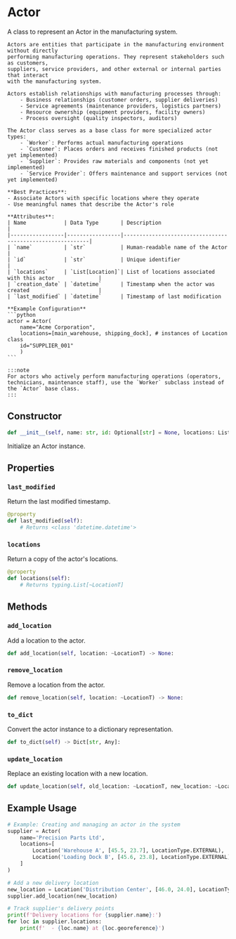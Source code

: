# Actor

A class to represent an Actor in the manufacturing system.

    Actors are entities that participate in the manufacturing environment without directly 
    performing manufacturing operations. They represent stakeholders such as customers, 
    suppliers, service providers, and other external or internal parties that interact 
    with the manufacturing system.

    Actors establish relationships with manufacturing processes through:
        - Business relationships (customer orders, supplier deliveries)
        - Service agreements (maintenance providers, logistics partners)
        - Resource ownership (equipment providers, facility owners)
        - Process oversight (quality inspectors, auditors)

    The Actor class serves as a base class for more specialized actor types:
        - `Worker`: Performs actual manufacturing operations
        - `Customer`: Places orders and receives finished products (not yet implemented)
        - `Supplier`: Provides raw materials and components (not yet implemented)
        - `Service Provider`: Offers maintenance and support services (not yet implemented)

    **Best Practices**:
    - Associate Actors with specific locations where they operate
    - Use meaningful names that describe the Actor's role

    **Attributes**:
    | Name            | Data Type       | Description                                               |
    |-----------------|-----------------|-----------------------------------------------------------|
    | `name`          | `str`           | Human-readable name of the Actor                          |
    | `id`            | `str`           | Unique identifier                                         |
    | `locations`     | `List[Location]`| List of locations associated with this actor              |
    | `creation_date` | `datetime`      | Timestamp when the actor was created                      |
    | `last_modified` | `datetime`      | Timestamp of last modification       

    **Example Configuration**
    ```python
    actor = Actor(
        name="Acme Corporation",
        locations=[main_warehouse, shipping_dock], # instances of Location class
        id="SUPPLIER_001"
        )
    ```

    :::note
    For actors who actively perform manufacturing operations (operators, technicians, maintenance staff), use the `Worker` subclass instead of the `Actor` base class.
    :::


## Constructor

```python
def __init__(self, name: str, id: Optional[str] = None, locations: List[~LocationT] = None) -> None:
```

Initialize an Actor instance.


## Properties


### `last_modified`

Return the last modified timestamp.

```python
@property
def last_modified(self):
    # Returns <class 'datetime.datetime'>
```


### `locations`

Return a copy of the actor's locations.

```python
@property
def locations(self):
    # Returns typing.List[~LocationT]
```


## Methods


### `add_location`

Add a location to the actor.

```python
def add_location(self, location: ~LocationT) -> None:
```


### `remove_location`

Remove a location from the actor.

```python
def remove_location(self, location: ~LocationT) -> None:
```


### `to_dict`

Convert the actor instance to a dictionary representation.

```python
def to_dict(self) -> Dict[str, Any]:
```


### `update_location`

Replace an existing location with a new location.

```python
def update_location(self, old_location: ~LocationT, new_location: ~LocationT) -> None:
```


## Example Usage

```python
# Example: Creating and managing an actor in the system
supplier = Actor(
    name='Precision Parts Ltd',
    locations=[
        Location('Warehouse A', [45.5, 23.7], LocationType.EXTERNAL),
        Location('Loading Dock B', [45.6, 23.8], LocationType.EXTERNAL)
    ]
)

# Add a new delivery location
new_location = Location('Distribution Center', [46.0, 24.0], LocationType.EXTERNAL)
supplier.add_location(new_location)

# Track supplier's delivery points
print(f'Delivery locations for {supplier.name}:')
for loc in supplier.locations:
    print(f'  - {loc.name} at {loc.georeference}')
```
